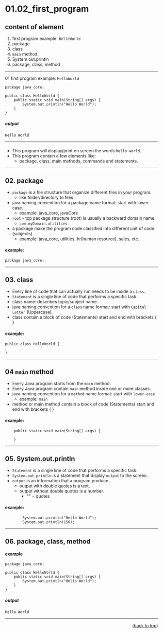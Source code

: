<a name="topage"></a>

# 01.02_first_program

## content of element

01. first program example: `HelloWorld`
02. package
03. class
04. `main` method
05. System.out.println
06. package, class, method

-----

01 first program example: `HelloWorld`

```
package java_core;

public class HelloWorld {
	public static void main(String[] args) {
		System.out.println("Hello World");
	}
}
```

##### output

```
Hello World
```

-----

#### 

* This program will display/print on screen the words `hello world`.
* This program contain a few elements like:
    * package, class, main methods, commands and statements.

----- 

## 02. package 
* `package` is a file structure that organize different files in your program.
   * like folder/directory to files.
* java naming convention for a package name format: start with lower-case.
   * example: java_core, javaCore
* `root` - top package structure (root) is usually a backward domain name.
   * `com.myDomain.utilities`
* a package make the program code classified into different unit of code (subjects).
   * example: java_core, utilities, hr(human resource), sales, etc.
  
#### example: 
```
package java_core;
```

-----

## 03. class

* Every line of code that can actually run needs to be inside a `class`.
* `Statement` is a single line of code that performs a specific task.
* class name: describes topic/subject name.
* java naming convention for a `class` name format: start with `Capital Letter` (Uppercase).
* class contain a block of code (Statements) start and end with brackets { }

#### example: 
```
public class HelloWorld {

}
```

-----

## 04 `main` method

* Every Java program starts from the `main` method.
* Every Java program contain `main` method inside one or more classes.
* java naming convention for a `method` name format: start with `lower-case`
   * example: `main` 
* method or main method contain a block of code (Statements) start and end with brackets { }

#### example: 
```
	public static void main(String[] args) {

	}
```

-----

## 05. System.out.println

* `Statement` is a single line of code that performs a specific task.
* `System.out.println` is a statement that display `output` to the screen.
* `output` is an information that a program produce.
   * output with double quotes is a text.
   * output without double quotes is a number.
      * "" = quotes  

#### example: 
```
		System.out.println("Hello World");
		System.out.println(156);
```

----

## 06. package, class, method

#### example

```
package java_core;

public class HelloWorld {
	public static void main(String[] args) {
		System.out.println("Hello World");
	}
}
```

##### output

```
Hello World
```

----

<p align="right">(<a href="#topage">back to top</a>)</p>
<br/>
<br/>
